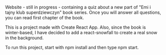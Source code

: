 Website - still in progress - containing a quiz about a new part of "Emi i tajny klub superdziewczyn" book series. Once you will answer all questions, you can read first chapter of the book.

This is a project made with Create React App. Also, since the book is winter-based, I have decided to add a react-snowfall to create a real snow in the background.


To run this project, start with npm install and then type npm start.